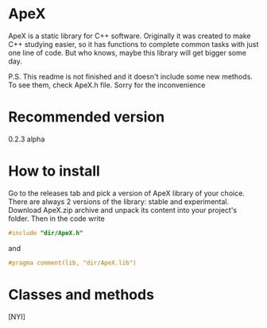 # ApeX
ApeX is a static library for C++ software. Originally it was created to make C++ studying easier, so it has functions to complete common tasks with just one line of code. But who knows, maybe this library will get bigger some day.

P.S. This readme is not finished and it doesn't include some new methods. To see them, check ApeX.h file. Sorry for the inconvenience
# Recommended version
0.2.3 alpha
# How to install
Go to the releases tab and pick a version of ApeX library of your choice. There are always 2 versions of the library: stable and experimental. Download ApeX.zip archive and unpack its content into your project's folder. Then in the code write
```C++
#include "dir/ApeX.h"
```
and 
```C++
#pragma comment(lib, "dir/ApeX.lib")
```
# Classes and methods
[NYI]
